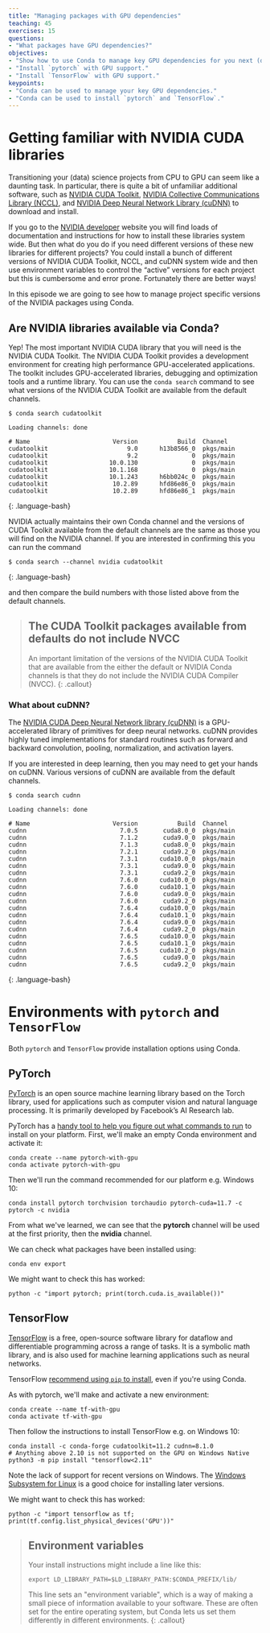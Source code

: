 ```yaml
---
title: "Managing packages with GPU dependencies"
teaching: 45
exercises: 15
questions:
- "What packages have GPU dependencies?"
objectives:
- "Show how to use Conda to manage key GPU dependencies for you next (data) science project."
- "Install `pytorch` with GPU support."
- "Install `TensorFlow` with GPU support."
keypoints:
- "Conda can be used to manage your key GPU dependencies."
- "Conda can be used to install `pytorch` and `TensorFlow`."
---
```


# Getting familiar with NVIDIA CUDA libraries

Transitioning your (data) science projects from CPU to GPU can seem like a daunting task. 
In particular, there is quite a bit of unfamiliar additional software, such as 
[NVIDIA CUDA Toolkit](https://developer.nvidia.com/cuda-toolkit), 
[NVIDIA Collective Communications Library (NCCL)](https://developer.nvidia.com/nccl), 
and [NVIDIA Deep Neural Network Library (cuDNN)](https://developer.nvidia.com/cudnn) to download 
and install.

If you go to the [NVIDIA developer](https://developer.nvidia.com/) website you will find loads of 
documentation and instructions for how to install these libraries system wide. But then what do 
you do if you need different versions of these new libraries for different projects? You could 
install a bunch of different versions of NVIDIA CUDA Toolkit, NCCL, and cuDNN system wide and then 
use environment variables to control the “active” versions for each project but this is cumbersome 
and error prone. Fortunately there are better ways!

In this episode we are going to see how to manage project specific versions of the NVIDIA packages using Conda.

## Are NVIDIA libraries available via Conda?

Yep! The most important NVIDIA CUDA library that you will need is the NVIDIA CUDA Toolkit. The 
NVIDIA CUDA Toolkit provides a development environment for creating high performance 
GPU-accelerated applications. The toolkit includes GPU-accelerated libraries, debugging and 
optimization tools and a runtime library. You can use the `conda search` command to see what 
versions of the NVIDIA CUDA Toolkit are available from the default channels.

~~~
$ conda search cudatoolkit

Loading channels: done

# Name                       Version           Build  Channel
cudatoolkit                      9.0      h13b8566_0  pkgs/main
cudatoolkit                      9.2               0  pkgs/main
cudatoolkit                 10.0.130               0  pkgs/main
cudatoolkit                 10.1.168               0  pkgs/main
cudatoolkit                 10.1.243      h6bb024c_0  pkgs/main
cudatoolkit                  10.2.89      hfd86e86_0  pkgs/main
cudatoolkit                  10.2.89      hfd86e86_1  pkgs/main
~~~
{: .language-bash}

NVIDIA actually maintains their own Conda channel and the versions of CUDA Toolkit available from 
the default channels are the same as those you will find on the NVIDIA channel. If you are 
interested in confirming this you can run the command 

~~~
$ conda search --channel nvidia cudatoolkit
~~~
{: .language-bash}

and then compare the build numbers with those listed above from the default channels.

> ## The CUDA Toolkit packages available from defaults do not include NVCC
>
> An important limitation of the versions of the NVIDIA CUDA Toolkit that are available from the 
> either the default or NVIDIA Conda channels is that they do not include the NVIDIA CUDA Compiler 
> (NVCC).
{: .callout}

### What about cuDNN?

The [NVIDIA CUDA Deep Neural Network library (cuDNN)](https://developer.nvidia.com/cudnn) is a 
GPU-accelerated library of primitives for deep neural networks. cuDNN provides highly tuned 
implementations for standard routines such as forward and backward convolution, pooling, 
normalization, and activation layers. 

If you are interested in deep learning, then you may need to get your hands on cuDNN. Various 
versions of cuDNN are available from the default channels.

~~~
$ conda search cudnn

Loading channels: done

# Name                       Version           Build  Channel
cudnn                          7.0.5       cuda8.0_0  pkgs/main
cudnn                          7.1.2       cuda9.0_0  pkgs/main
cudnn                          7.1.3       cuda8.0_0  pkgs/main
cudnn                          7.2.1       cuda9.2_0  pkgs/main
cudnn                          7.3.1      cuda10.0_0  pkgs/main
cudnn                          7.3.1       cuda9.0_0  pkgs/main
cudnn                          7.3.1       cuda9.2_0  pkgs/main
cudnn                          7.6.0      cuda10.0_0  pkgs/main
cudnn                          7.6.0      cuda10.1_0  pkgs/main
cudnn                          7.6.0       cuda9.0_0  pkgs/main
cudnn                          7.6.0       cuda9.2_0  pkgs/main
cudnn                          7.6.4      cuda10.0_0  pkgs/main
cudnn                          7.6.4      cuda10.1_0  pkgs/main
cudnn                          7.6.4       cuda9.0_0  pkgs/main
cudnn                          7.6.4       cuda9.2_0  pkgs/main
cudnn                          7.6.5      cuda10.0_0  pkgs/main
cudnn                          7.6.5      cuda10.1_0  pkgs/main
cudnn                          7.6.5      cuda10.2_0  pkgs/main
cudnn                          7.6.5       cuda9.0_0  pkgs/main
cudnn                          7.6.5       cuda9.2_0  pkgs/main
~~~
{: .language-bash}

# Environments with `pytorch` and `TensorFlow`

Both `pytorch` and `TensorFlow` provide installation options using Conda.

## PyTorch

[PyTorch](https://pytorch.org/) is an open source machine learning library based on the Torch 
library, used for applications such as computer vision and natural language processing. It is 
primarily developed by Facebook’s AI Research lab.

PyTorch has a [handy tool to help you figure out what commands to run](https://pytorch.org/) to install on your platform. First, we'll make an empty Conda environment and activate it:

```
conda create --name pytorch-with-gpu
conda activate pytorch-with-gpu
```

Then we'll run the command recommended for our platform e.g. Windows 10:

```
conda install pytorch torchvision torchaudio pytorch-cuda=11.7 -c pytorch -c nvidia
```

From what we've learned, we can see that the **pytorch** channel will be used at the
first priority, then the **nvidia** channel.

We can check what packages have been installed using:

```
conda env export
```

We might want to check this has worked:

```
python -c "import pytorch; print(torch.cuda.is_available())"
```

## TensorFlow

[TensorFlow](https://www.TensorFlow.org/) is a free, open-source software library for dataflow and 
differentiable programming across a range of tasks. It is a symbolic math library, and is also used 
for machine learning applications such as neural networks.

TensorFlow [recommend using `pip` to install](https://www.TensorFlow.org/install/pip), even if you're using Conda.

As with pytorch, we'll make and activate a new environment:

```
conda create --name tf-with-gpu
conda activate tf-with-gpu
```

Then follow the instructions to install TensorFlow e.g. on Windows 10:

```
conda install -c conda-forge cudatoolkit=11.2 cudnn=8.1.0
# Anything above 2.10 is not supported on the GPU on Windows Native
python3 -m pip install "tensorflow<2.11"
```

Note the lack of support for recent versions on Windows. The [Windows Subsystem for Linux](https://learn.microsoft.com/en-gb/windows/wsl/install)
is a good choice for installing later versions.

We might want to check this has worked:

```
python -c "import tensorflow as tf; print(tf.config.list_physical_devices('GPU'))"
```

> ## Environment variables
> Your install instructions might include a line like this:
> 
> ```
> export LD_LIBRARY_PATH=$LD_LIBRARY_PATH:$CONDA_PREFIX/lib/
> ```
> 
> This line sets an "environment variable", which is a way of making a small piece of
> information available to your software. These are often set for the entire operating system,
>  but Conda lets us set them differently in different environments. 
{: .callout}
